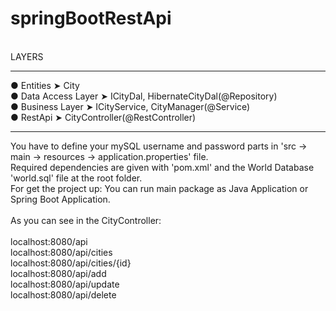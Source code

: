 # springBootRestApi
<br>
LAYERS
<hr/>
● Entities    ➤    City
<br>
● Data Access Layer    ➤    ICityDal, HibernateCityDal(@Repository)
<br>
● Business Layer    ➤    ICityService, CityManager(@Service)
<br>
● RestApi    ➤    CityController(@RestController)

<hr/>

You have to define your mySQL username and password parts in 'src -> main -> resources -> application.properties' file.<br>
Required dependencies are given with 'pom.xml' and the World Database 'world.sql' file at the root folder.<br>
For get the project up: You can run main package as Java Application or Spring Boot Application. <br>
<br>
As you can see in the CityController:<br> <br>localhost:8080/api <br> localhost:8080/api/cities <br> localhost:8080/api/cities/{id} <br> localhost:8080/api/add <br> localhost:8080/api/update <br> localhost:8080/api/delete <br><br>

